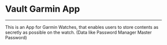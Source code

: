 # Vault Garmin App
---
This is an App for Garmin Watches, that enables users to store contents as secretly as possible on the watch. (Data like Password Manager Master Password)